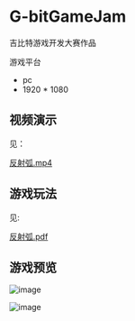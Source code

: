 # G-bitGameJam
吉比特游戏开发大赛作品

游戏平台
- pc
- 1920 * 1080

## 视频演示
见：

[反射弧.mp4](https://github.com/LarryzhouLU/G-bitGameJam/blob/main/%E5%8F%8D%E5%B0%84%E7%8B%90.mp4)

## 游戏玩法

见:

[反射弧.pdf](https://github.com/LarryzhouLU/G-bitGameJam/blob/main/%E6%88%90%E7%BE%A4%E7%BB%93%E9%98%9F-%E5%8F%8D%E5%B0%84%E7%8B%90(1).pdf)

## 游戏预览

![image](https://github.com/LarryzhouLU/G-bitGameJam/assets/89344851/79cbda14-6e72-4b9c-ab3a-75c31eb01ec3)

![image](https://github.com/LarryzhouLU/G-bitGameJam/assets/89344851/05527eed-19d5-4add-a7d9-2bc28bdaa728)
